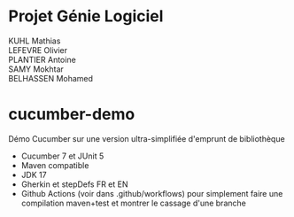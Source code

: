 # Projet Génie Logiciel 
 KUHL Mathias \
 LEFEVRE Olivier \
 PLANTIER Antoine \
 SAMY Mokhtar \
 BELHASSEN Mohamed

# cucumber-demo
Démo Cucumber sur une version ultra-simplifiée d'emprunt de bibliothèque
* Cucumber 7 et JUnit 5 
* Maven compatible
* JDK 17
* Gherkin et stepDefs FR et EN
* Github Actions (voir dans .github/workflows) pour simplement faire une compilation maven+test et montrer le cassage d'une branche
